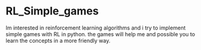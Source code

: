 # RL_Simple_games
Im interested in reinforcement learning algorithms and i try to implement simple games with RL in python. the games will help me and possible you to learn the concepts in a more friendly way.
